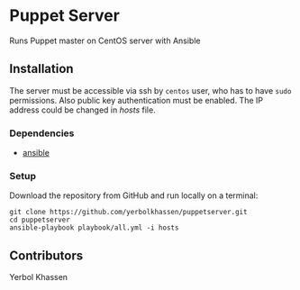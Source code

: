 # Puppet Server
Runs Puppet master on CentOS server with Ansible

## Installation
The server must be accessible via ssh by `centos` user, who has to have `sudo` permissions. Also public key authentication must be enabled. The IP address could be changed in _hosts_ file.

### Dependencies
* [ansible](https://docs.ansible.com/ansible/latest/installation_guide/intro_installation.html)

### Setup
Download the repository from GitHub and run locally on a terminal:
```
git clone https://github.com/yerbolkhassen/puppetserver.git
cd puppetserver
ansible-playbook playbook/all.yml -i hosts
```

## Contributors
Yerbol Khassen
